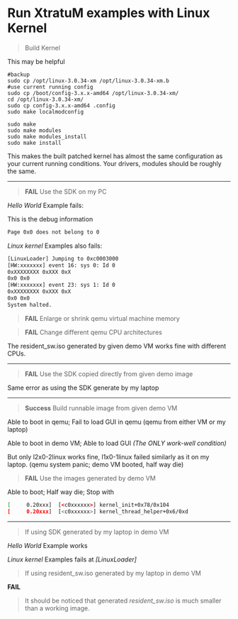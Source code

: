 # Run XtratuM examples with Linux Kernel

> Build Kernel

This may be helpful

```
#backup
sudo cp /opt/linux-3.0.34-xm /opt/linux-3.0.34-xm.b
#use current running config
sudo cp /boot/config-3.x.x-amd64 /opt/linux-3.0.34-xm/
cd /opt/linux-3.0.34-xm/
sudo cp config-3.x.x-amd64 .config
sudo make localmodconfig
```
```
sudo make
sudo make modules
sudo make modules_install
sudo make install
```

This makes the built patched kernel has almost the same configuration as your current running conditions. Your drivers, modules should be roughly the same.

-------


> **FAIL** Use the SDK on my PC

*Hello World* Example fails:

This is the debug information
```sh
Page 0x0 does not belong to 0
```

*Linux kernel* Examples also fails:

```sh
[LinuxLoader] Jumping to 0xc0003000
[HW:xxxxxxx] event 16: sys 0: Id 0
0xXXXXXXXX 0xXXX 0xX
0x0 0x0
[HW:xxxxxxx] event 23: sys 1: Id 0
0xXXXXXXXX 0xXXX 0xX
0x0 0x0
System halted.
```

> **FAIL** Enlarge or shrink qemu virtual machine memory

> **FAIL** Change different qemu CPU architectures

The resident_sw.iso generated by given demo VM works fine with different CPUs.


-------


> **FAIL** Use the SDK copied directly from given demo image

Same error as using the SDK generate by my laptop


-------


> **Success** Build runnable image from given demo VM

Able to boot in qemu; Fail to load GUI in qemu (qemu from either VM or my laptop)

Able to boot in demo VM; Able to load GUI *(The ONLY work-well condition)*

But only l2x0-2linux works fine, l1x0-1linux failed similarly as it on my laptop. (qemu system panic; demo VM booted, half way die)

> **FAIL** Use the images generated by demo VM

Able to boot; Half way die; Stop with
```sh
[     0.20xxx]  [<c0xxxxxx>] kernel_init+0x78/0x104
[     0.20xxx]  [<c0xxxxxx>] kernel_thread_helper+0x6/0xd
```


-------


> If using SDK generated by my laptop in demo VM

*Hello World* Example works

*Linux kernel* Examples fails at *\[LinuxLoader\]*

> If using resident_sw.iso generated by my laptop in demo VM

**FAIL**

> It should be noticed that generated *resident_sw.iso* is much smaller than a working image.
